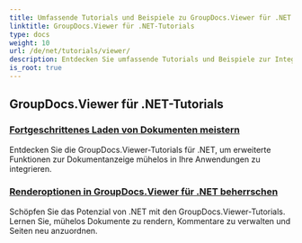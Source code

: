 ```yaml
---
title: Umfassende Tutorials und Beispiele zu GroupDocs.Viewer für .NET
linktitle: GroupDocs.Viewer für .NET-Tutorials
type: docs
weight: 10
url: /de/net/tutorials/viewer/
description: Entdecken Sie umfassende Tutorials und Beispiele zur Integration von GroupDocs.Viewer .NET in Ihre Apps. Lernen Sie Schritt-für-Schritt-Techniken für ein verbessertes Dokumentenmanagement.
is_root: true
---
```


## GroupDocs.Viewer für .NET-Tutorials
### [Fortgeschrittenes Laden von Dokumenten meistern](./advanced-document-loading/)
Entdecken Sie die GroupDocs.Viewer-Tutorials für .NET, um erweiterte Funktionen zur Dokumentanzeige mühelos in Ihre Anwendungen zu integrieren.
### [Renderoptionen in GroupDocs.Viewer für .NET beherrschen](./mastering-render-options/)
Schöpfen Sie das Potenzial von .NET mit den GroupDocs.Viewer-Tutorials. Lernen Sie, mühelos Dokumente zu rendern, Kommentare zu verwalten und Seiten neu anzuordnen.
